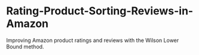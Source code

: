 # Rating-Product-Sorting-Reviews-in-Amazon
Improving Amazon product ratings and reviews with the Wilson Lower Bound method.
